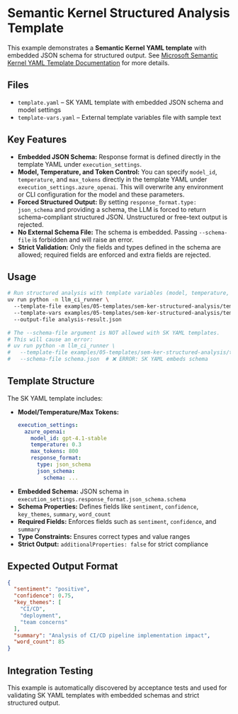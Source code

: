 # Semantic Kernel Structured Analysis Template

This example demonstrates a **Semantic Kernel YAML template** with embedded JSON schema for structured output.
See [Microsoft Semantic Kernel YAML Template Documentation](https://learn.microsoft.com/en-us/semantic-kernel/concepts/prompts/yaml-schema#sample-yaml-prompt)
for more details.

## Files

- `template.yaml` – SK YAML template with embedded JSON schema and model settings
- `template-vars.yaml` – External template variables file with sample text

## Key Features

- **Embedded JSON Schema:** Response format is defined directly in the template YAML under `execution_settings`.
- **Model, Temperature, and Token Control:** You can specify `model_id`, `temperature`, and `max_tokens` directly in the
  template YAML under `execution_settings.azure_openai`. This will overwrite any environment or CLI configuration for
  the model and these parameters.
- **Forced Structured Output:** By setting `response_format.type: json_schema` and providing a schema, the LLM is forced
  to return schema-compliant structured JSON. Unstructured or free-text output is rejected.
- **No External Schema File:** The schema is embedded. Passing `--schema-file` is forbidden and will raise an error.
- **Strict Validation:** Only the fields and types defined in the schema are allowed; required fields are enforced and
  extra fields are rejected.

## Usage

```bash  
# Run structured analysis with template variables (model, temperature, tokens set in YAML)  
uv run python -m llm_ci_runner \  
  --template-file examples/05-templates/sem-ker-structured-analysis/template.yaml \  
  --template-vars examples/05-templates/sem-ker-structured-analysis/template-vars.yaml \  
  --output-file analysis-result.json  
   
# The --schema-file argument is NOT allowed with SK YAML templates.  
# This will cause an error:  
# uv run python -m llm_ci_runner \  
#   --template-file examples/05-templates/sem-ker-structured-analysis/template.yaml \  
#   --schema-file schema.json  # ❌ ERROR: SK YAML embeds schema  
```  

## Template Structure

The SK YAML template includes:

- **Model/Temperature/Max Tokens:**
  ```yaml  
  execution_settings:  
    azure_openai:  
      model_id: gpt-4.1-stable  
      temperature: 0.3  
      max_tokens: 800  
      response_format:  
        type: json_schema  
        json_schema:  
          schema: ...  
  ```  
- **Embedded Schema:** JSON schema in `execution_settings.response_format.json_schema.schema`
- **Schema Properties:** Defines fields like `sentiment`, `confidence`, `key_themes`, `summary`, `word_count`
- **Required Fields:** Enforces fields such as `sentiment`, `confidence`, and `summary`
- **Type Constraints:** Ensures correct types and value ranges
- **Strict Output:** `additionalProperties: false` for strict compliance

## Expected Output Format

```json  
{
  "sentiment": "positive",
  "confidence": 0.75,
  "key_themes": [
    "CI/CD",
    "deployment",
    "team concerns"
  ],
  "summary": "Analysis of CI/CD pipeline implementation impact",
  "word_count": 85
}  
```  

## Integration Testing

This example is automatically discovered by acceptance tests and used for validating SK YAML templates with embedded
schemas and strict structured output.